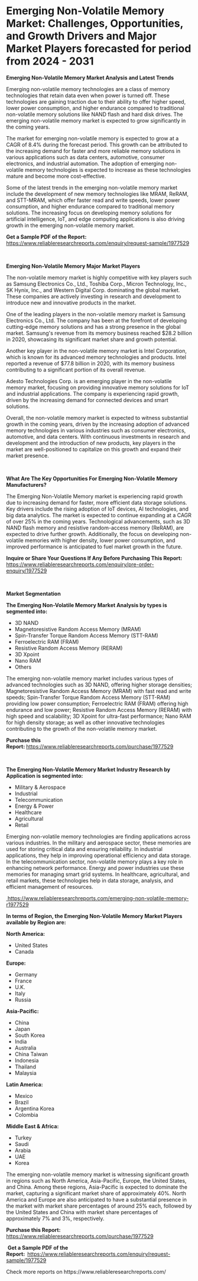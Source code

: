 <p><h1>Emerging Non-Volatile Memory Market: Challenges, Opportunities, and Growth Drivers and Major Market Players forecasted for period from 2024 - 2031</h1></p><p><strong>Emerging Non-Volatile Memory Market Analysis and Latest Trends</strong></p>
<p><p>Emerging non-volatile memory technologies are a class of memory technologies that retain data even when power is turned off. These technologies are gaining traction due to their ability to offer higher speed, lower power consumption, and higher endurance compared to traditional non-volatile memory solutions like NAND flash and hard disk drives. The emerging non-volatile memory market is expected to grow significantly in the coming years.</p><p>The market for emerging non-volatile memory is expected to grow at a CAGR of 8.4% during the forecast period. This growth can be attributed to the increasing demand for faster and more reliable memory solutions in various applications such as data centers, automotive, consumer electronics, and industrial automation. The adoption of emerging non-volatile memory technologies is expected to increase as these technologies mature and become more cost-effective.</p><p>Some of the latest trends in the emerging non-volatile memory market include the development of new memory technologies like MRAM, ReRAM, and STT-MRAM, which offer faster read and write speeds, lower power consumption, and higher endurance compared to traditional memory solutions. The increasing focus on developing memory solutions for artificial intelligence, IoT, and edge computing applications is also driving growth in the emerging non-volatile memory market.</p></p>
<p><strong>Get a Sample PDF of the Report:&nbsp;</strong> <a href="https://www.reliableresearchreports.com/enquiry/request-sample/1977529">https://www.reliableresearchreports.com/enquiry/request-sample/1977529</a></p>
<p>&nbsp;</p>
<p><strong>Emerging Non-Volatile Memory Major Market Players</strong></p>
<p><p>The non-volatile memory market is highly competitive with key players such as Samsung Electronics Co., Ltd., Toshiba Corp., Micron Technology, Inc., SK Hynix, Inc., and Western Digital Corp. dominating the global market. These companies are actively investing in research and development to introduce new and innovative products in the market.</p><p>One of the leading players in the non-volatile memory market is Samsung Electronics Co., Ltd. The company has been at the forefront of developing cutting-edge memory solutions and has a strong presence in the global market. Samsung's revenue from its memory business reached $28.2 billion in 2020, showcasing its significant market share and growth potential.</p><p>Another key player in the non-volatile memory market is Intel Corporation, which is known for its advanced memory technologies and products. Intel reported a revenue of $77.8 billion in 2020, with its memory business contributing to a significant portion of its overall revenue.</p><p>Adesto Technologies Corp. is an emerging player in the non-volatile memory market, focusing on providing innovative memory solutions for IoT and industrial applications. The company is experiencing rapid growth, driven by the increasing demand for connected devices and smart solutions.</p><p>Overall, the non-volatile memory market is expected to witness substantial growth in the coming years, driven by the increasing adoption of advanced memory technologies in various industries such as consumer electronics, automotive, and data centers. With continuous investments in research and development and the introduction of new products, key players in the market are well-positioned to capitalize on this growth and expand their market presence.</p></p>
<p>&nbsp;</p>
<p><strong>What Are The Key Opportunities For Emerging Non-Volatile Memory Manufacturers?</strong></p>
<p><p>The Emerging Non-Volatile Memory market is experiencing rapid growth due to increasing demand for faster, more efficient data storage solutions. Key drivers include the rising adoption of IoT devices, AI technologies, and big data analytics. The market is expected to continue expanding at a CAGR of over 25% in the coming years. Technological advancements, such as 3D NAND flash memory and resistive random-access memory (ReRAM), are expected to drive further growth. Additionally, the focus on developing non-volatile memories with higher density, lower power consumption, and improved performance is anticipated to fuel market growth in the future.</p></p>
<p><strong>Inquire or Share Your Questions If Any Before Purchasing This Report:</strong> <a href="https://www.reliableresearchreports.com/enquiry/pre-order-enquiry/1977529">https://www.reliableresearchreports.com/enquiry/pre-order-enquiry/1977529</a></p>
<p>&nbsp;</p>
<p><strong>Market Segmentation</strong></p>
<p><strong>The Emerging Non-Volatile Memory Market Analysis by types is segmented into:</strong></p>
<p><ul><li>3D NAND</li><li>Magnetoresistive Random Access Memory (MRAM)</li><li>Spin-Transfer Torque Random Access Memory (STT-RAM)</li><li>Ferroelectric RAM (FRAM)</li><li>Resistive Random Access Memory (RERAM)</li><li>3D Xpoint</li><li>Nano RAM</li><li>Others</li></ul></p>
<p><p>The emerging non-volatile memory market includes various types of advanced technologies such as 3D NAND, offering higher storage densities; Magnetoresistive Random Access Memory (MRAM) with fast read and write speeds; Spin-Transfer Torque Random Access Memory (STT-RAM) providing low power consumption; Ferroelectric RAM (FRAM) offering high endurance and low power; Resistive Random Access Memory (RERAM) with high speed and scalability; 3D Xpoint for ultra-fast performance; Nano RAM for high density storage; as well as other innovative technologies contributing to the growth of the non-volatile memory market.</p></p>
<p><strong>Purchase this Report:&nbsp;</strong><a href="https://www.reliableresearchreports.com/purchase/1977529">https://www.reliableresearchreports.com/purchase/1977529</a></p>
<p>&nbsp;</p>
<p><strong>The Emerging Non-Volatile Memory Market Industry Research by Application is segmented into:</strong></p>
<p><ul><li>Military & Aerospace</li><li>Industrial</li><li>Telecommunication</li><li>Energy & Power</li><li>Healthcare</li><li>Agricultural</li><li>Retail</li></ul></p>
<p><p>Emerging non-volatile memory technologies are finding applications across various industries. In the military and aerospace sector, these memories are used for storing critical data and ensuring reliability. In industrial applications, they help in improving operational efficiency and data storage. In the telecommunication sector, non-volatile memory plays a key role in enhancing network performance. Energy and power industries use these memories for managing smart grid systems. In healthcare, agricultural, and retail markets, these technologies help in data storage, analysis, and efficient management of resources.</p></p>
<p><a href="https://www.reliableresearchreports.com/emerging-non-volatile-memory-r1977529">&nbsp;https://www.reliableresearchreports.com/emerging-non-volatile-memory-r1977529</a></p>
<p><strong>In terms of Region, the Emerging Non-Volatile Memory Market Players available by Region are:</strong></p>
<p>
    <p> <strong> North America: </strong>
        <ul>
            <li>United States</li>
            <li>Canada</li>
        </ul>
        </p> 
    <p> <strong> Europe: </strong>
        <ul>
            <li>Germany</li>
            <li>France</li>
            <li>U.K.</li>
            <li>Italy</li>
            <li>Russia</li>
        </ul>
        </p> 
    <p> <strong> Asia-Pacific: </strong>
        <ul>
            <li>China</li>
            <li>Japan</li>
            <li>South Korea</li>
            <li>India</li>
            <li>Australia</li>
            <li>China Taiwan</li>
            <li>Indonesia</li>
            <li>Thailand</li>
            <li>Malaysia</li>
        </ul>
        </p> 
    <p> <strong> Latin America: </strong>
        <ul>
            <li>Mexico</li>
            <li>Brazil</li>
            <li>Argentina Korea</li>
            <li>Colombia</li>
        </ul>
        </p> 
    <p> <strong> Middle East & Africa: </strong>
        <ul>
            <li>Turkey</li>
            <li>Saudi</li>
            <li>Arabia</li>
            <li>UAE</li>
            <li>Korea</li>
        </ul>
    </p>
    </p>
<p><p>The emerging non-volatile memory market is witnessing significant growth in regions such as North America, Asia-Pacific, Europe, the United States, and China. Among these regions, Asia-Pacific is expected to dominate the market, capturing a significant market share of approximately 40%. North America and Europe are also anticipated to have a substantial presence in the market with market share percentages of around 25% each, followed by the United States and China with market share percentages of approximately 7% and 3%, respectively.</p></p>
<p><strong>Purchase this Report: </strong><a href="https://www.reliableresearchreports.com/purchase/1977529">https://www.reliableresearchreports.com/purchase/1977529</a></p>
<p>&nbsp;<strong>Get a Sample PDF of the Report:&nbsp;&nbsp;</strong><a href="https://www.reliableresearchreports.com/enquiry/request-sample/1977529">https://www.reliableresearchreports.com/enquiry/request-sample/1977529</a></p>
<p><strong></strong></p>
<p>Check more reports on https://www.reliableresearchreports.com/</p>